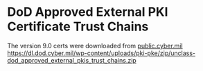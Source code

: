 # DoD Approved External PKI Certificate Trust Chains
The version 9.0 certs were downloaded from [public.cyber.mil](https://public.cyber.mil/pki-pke/pkipke-document-library/)
https://dl.dod.cyber.mil/wp-content/uploads/pki-pke/zip/unclass-dod_approved_external_pkis_trust_chains.zip